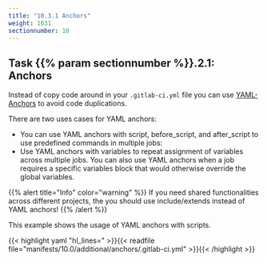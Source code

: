 ```yaml
---
title: "10.3.1 Anchors"
weight: 1031
sectionnumber: 10
---
```



## Task {{% param sectionnumber %}}.2.1: Anchors

Instead of copy code around in your `.gitlab-ci.yml` file you can use [YAML-Anchors](https://docs.gitlab.com/ee/ci/yaml/#anchors) to avoid code duplications.

There are two uses cases for YAML anchors:

* You can use YAML anchors with script, before_script, and after_script to use predefined commands in multiple jobs:
* Use YAML anchors with variables to repeat assignment of variables across multiple jobs. You can also use YAML anchors when a job requires a specific variables block that would otherwise override the global variables.

{{% alert title="Info" color="warning" %}}
If you need shared functionalities across different projects, the you should use include/extends instead of YAML anchors!
{{% /alert %}}

This example shows the usage of YAML anchors with scripts.

{{< highlight yaml "hl_lines=" >}}{{< readfile file="manifests/10.0/additional/anchors/.gitlab-ci.yml" >}}{{< /highlight >}}
